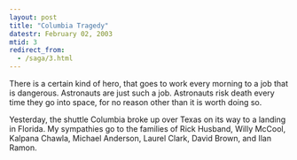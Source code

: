 ```yaml
---
layout: post
title: "Columbia Tragedy"
datestr: February 02, 2003
mtid: 3
redirect_from:
  - /saga/3.html
---
```


There is a certain kind of hero, that goes to work every morning to a job that is dangerous. Astronauts are just such a job. Astronauts risk death every time they go into space, for no reason other than it is worth doing so.

Yesterday, the shuttle Columbia broke up over Texas on its way to a landing in Florida. My sympathies go to the families of Rick Husband, Willy McCool, Kalpana Chawla, Michael Anderson, Laurel Clark, David Brown, and Ilan Ramon.

